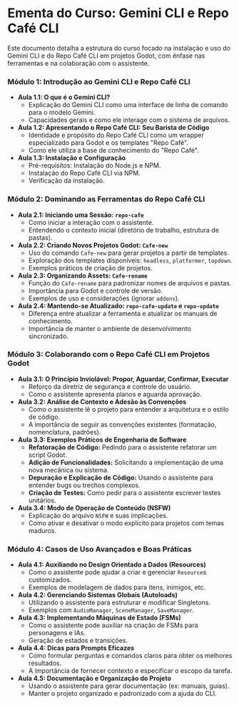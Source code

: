 # Ementa do Curso: Gemini CLI e Repo Café CLI

Este documento detalha a estrutura do curso focado na instalação e uso do Gemini CLI e do Repo Café CLI em projetos Godot, com ênfase nas ferramentas e na colaboração com o assistente.

### **Módulo 1: Introdução ao Gemini CLI e Repo Café CLI**

*   **Aula 1.1: O que é o Gemini CLI?**
    *   Explicação do Gemini CLI como uma interface de linha de comando para o modelo Gemini.
    *   Capacidades gerais e como ele interage com o sistema de arquivos.
*   **Aula 1.2: Apresentando o Repo Café CLI: Seu Barista de Código**
    *   Identidade e propósito do Repo Café CLI como um wrapper especializado para Godot e os templates "Repo Café".
    *   Como ele utiliza a base de conhecimento do "Repo Café".
*   **Aula 1.3: Instalação e Configuração**
    *   Pré-requisitos: Instalação do Node.js e NPM.
    *   Instalação do Repo Café CLI via NPM.
    *   Verificação da instalação.

### **Módulo 2: Dominando as Ferramentas do Repo Café CLI**

*   **Aula 2.1: Iniciando uma Sessão: `repo-cafe`**
    *   Como iniciar a interação com o assistente.
    *   Entendendo o contexto inicial (diretório de trabalho, estrutura de pastas).
*   **Aula 2.2: Criando Novos Projetos Godot: `Cafe-new`**
    *   Uso do comando `Cafe-new` para gerar projetos a partir de templates.
    *   Exploração dos templates disponíveis: `headless`, `platformer`, `topdown`.
    *   Exemplos práticos de criação de projetos.
*   **Aula 2.3: Organizando Assets: `Cafe-rename`**
    *   Função do `Cafe-rename` para padronizar nomes de arquivos e pastas.
    *   Importância para Godot e controle de versão.
    *   Exemplos de uso e considerações (ignorar `addons`).
*   **Aula 2.4: Mantendo-se Atualizado: `repo-cafe-update` e `repo-update`**
    *   Diferença entre atualizar a ferramenta e atualizar os manuais de conhecimento.
    *   Importância de manter o ambiente de desenvolvimento sincronizado.

### **Módulo 3: Colaborando com o Repo Café CLI em Projetos Godot**

*   **Aula 3.1: O Princípio Inviolável: Propor, Aguardar, Confirmar, Executar**
    *   Reforço da diretriz de segurança e controle do usuário.
    *   Como o assistente apresenta planos e aguarda aprovação.
*   **Aula 3.2: Análise de Contexto e Adesão às Convenções**
    *   Como o assistente lê o projeto para entender a arquitetura e o estilo de código.
    *   A importância de seguir as convenções existentes (formatação, nomenclatura, padrões).
*   **Aula 3.3: Exemplos Práticos de Engenharia de Software**
    *   **Refatoração de Código:** Pedindo para o assistente refatorar um script Godot.
    *   **Adição de Funcionalidades:** Solicitando a implementação de uma nova mecânica ou sistema.
    *   **Depuração e Explicação de Código:** Usando o assistente para entender bugs ou trechos complexos.
    *   **Criação de Testes:** Como pedir para o assistente escrever testes unitários.
*   **Aula 3.4: Modo de Operação de Conteúdo (NSFW)**
    *   Explicação do arquivo `NSFW` e suas implicações.
    *   Como ativar e desativar o modo explícito para projetos com temas maduros.

### **Módulo 4: Casos de Uso Avançados e Boas Práticas**

*   **Aula 4.1: Auxiliando no Design Orientado a Dados (Resources)**
    *   Como o assistente pode ajudar a criar e gerenciar `Resource`s customizados.
    *   Exemplos de modelagem de dados para itens, inimigos, etc.
*   **Aula 4.2: Gerenciando Sistemas Globais (Autoloads)**
    *   Utilizando o assistente para estruturar e modificar Singletons.
    *   Exemplos com `AudioManager`, `SceneManager`, `SaveManager`.
*   **Aula 4.3: Implementando Máquinas de Estado (FSMs)**
    *   Como o assistente pode auxiliar na criação de FSMs para personagens e IAs.
    *   Geração de estados e transições.
*   **Aula 4.4: Dicas para Prompts Eficazes**
    *   Como formular perguntas e comandos claros para obter os melhores resultados.
    *   A importância de fornecer contexto e especificar o escopo da tarefa.
*   **Aula 4.5: Documentação e Organização do Projeto**
    *   Usando o assistente para gerar documentação (ex: manuais, guias).
    *   Manter o projeto organizado e padronizado com a ajuda do CLI.